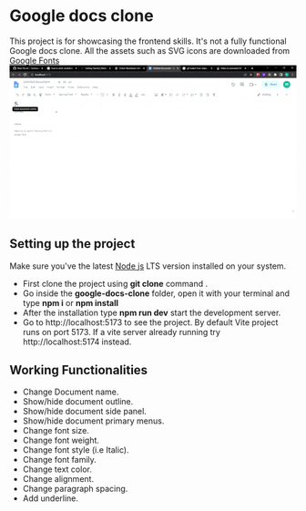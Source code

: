 # Google docs clone

This project is for showcasing the frontend skills. It's not a fully functional Google docs clone. All the assets such as SVG icons are downloaded from [Google  Fonts](https://fonts.google.com/icons/)
![Demo](https://github.com/Sushovan99/google-docs-clone/blob/main/docs-clone-demo.gif)

## Setting up the project

Make sure you've the latest [Node js](https://nodejs.org/en) LTS version installed on your system.
 - First clone the project using **git clone** command .
 - Go inside the **google-docs-clone** folder, open it with your terminal and type **npm i** or **npm install**
 - After the installation type **npm run dev** start the development server.
 - Go to http://localhost:5173 to see the project. By default Vite project runs on port 5173. If a vite server already running try http://localhost:5174 instead.

## Working Functionalities
 - Change Document name.
 - Show/hide document outline.
 - Show/hide document side panel.
 - Show/hide document primary menus.
 - Change font size.
 - Change font weight.
 - Change font style (i.e Italic).
 - Change font family.
 - Change text color.
 - Change alignment.
 - Change paragraph spacing.
 - Add underline.
